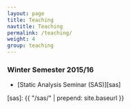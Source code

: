 ```yaml
---
layout: page
title: Teaching
navtitle: Teaching
permalink: /teaching/
weight: 4
group: teaching
---
```


### Winter Semester 2015/16 ###

* [Static Analysis Seminar (SAS)][sas]

[sas]:   {{ "/sas/" | prepend: site.baseurl }}